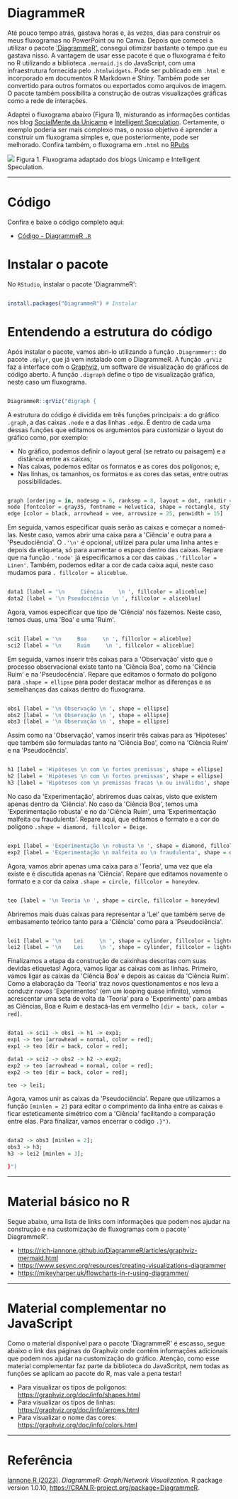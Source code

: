 # DiagrammeR

Até pouco tempo atrás, gastava horas e, às vezes, dias para construir os meus fluxogramas no PowerPoint ou no Canva. Depois que comecei a utilizar o pacote ['DiagrammeR'](https://rich-iannone.github.io/DiagrammeR/), consegui otimizar bastante o tempo que eu gastava nisso. A vantagem de usar esse pacote é que o fluxograma é feito no R utilizando a biblioteca `.mermaid.js` do JavaScript, com uma infraestrutura fornecida pelo `.htmlwidgets`. Pode ser publicado em `.html` e incorporado em documentos R Markdown e Shiny. Também pode ser convertido para outros formatos ou exportados como arquivos de imagem. O pacote também possibilita a construção de outras visualizações gráficas como a rede de interações. 

Adaptei o fluxograma abaixo (Figura 1), misturando as informações contidas nos blog [SocialMente da Unicamp](https://www.blogs.unicamp.br/socialmente/2010/07/08/pseudociencias/) e [Intelligent Speculation](https://www.intelligentspeculation.com/blog/pseudoscience). Certamente, o exemplo poderia ser mais complexo mas, o nosso objetivo é aprender a construir um fluxograma simples e, que posteriormente, pode ser melhorado. Confira também, o fluxograma em `.html` no [RPubs](https://rpubs.com/fblpalmeira/1068497)

<img src="https://github.com/fblpalmeira/DiagrammeR/blob/main/data/diagrammer_figure.png">
Figura 1. Fluxograma adaptado dos blogs Unicamp e Intelligent Speculation.
  
-----

# Código

Confira e baixe o código completo aqui:

- [Código - DiagrammeR `.R`](https://github.com/fblpalmeira/DiagrammeR/blob/main/data/diagrammer_pseudoscience.R)


# Instalar o pacote

No `RStudio`, instalar o pacote 'DiagrammeR':

``` r

install.packages("DiagrammeR") # Instalar 

```

# Entendendo a estrutura do código

Após instalar o pacote, vamos abri-lo utilizando a função `.Diagrammer::` do pacote `.dplyr`, que já vem instalado com o DiagrammeR. A função `.grViz` faz a interface com o [Graphviz](https://www.graphviz.org/), um software de visualização de gráficos de código aberto. A função `.digraph` define o tipo de visualização gráfica, neste caso um fluxograma.

``` r

DiagrammeR::grViz("digraph {

```

A estrutura do código é dividida em três funções principais: a do gráfico `.graph`, a das caixas `.node` e a das linhas `.edge`. É dentro de cada uma dessas funções que editamos os argumentos para customizar o layout do gráfico como, por exemplo:

- No gráfico, podemos definir o layout geral (se retrato ou paisagem) e a distância entre as caixas; 
- Nas caixas, podemos editar os formatos e as cores dos polígonos; e, 
- Nas linhas, os tamanhos, os formatos e as cores das setas, entre outras possibilidades.
  
``` r

graph [ordering = in, nodesep = 6, ranksep = 8, layout = dot, rankdir = TB]
node [fontcolor = gray35, fontname = Helvetica, shape = rectangle, style = filled, fillcolor = Linen, fontsize = 500]
edge [color = black, arrowhead = vee, arrowsize = 25, penwidth = 15] 

```

Em seguida, vamos especificar quais serão as caixas e começar a nomeá-las. Neste caso, vamos abrir uma caixa para a 'Ciência' e outra para a 'Pseudociência'. O `.'\n'` é opcional, utilizei para pular uma linha antes e depois da etiqueta, só para aumentar o espaço dentro das caixas. Repare que na função `.'node'` já especificamos a cor das caixas `.'fillcolor = Linen'`. Também, podemos editar a cor de cada caixa aqui, neste caso mudamos para `. fillcolor = aliceblue`.

``` r

data1 [label = '\n     Ciência     \n ', fillcolor = aliceblue]
data2 [label = '\n Pseudociência \n ', fillcolor = aliceblue]

```

Agora, vamos especificar que tipo de 'Ciência' nós fazemos. Neste caso, temos duas, uma 'Boa' e uma 'Ruim'.

``` r

sci1 [label = '\n     Boa     \n ', fillcolor = aliceblue]
sci2 [label = '\n     Ruim     \n ', fillcolor = aliceblue]

```

Em seguida, vamos inserir três caixas para a 'Observação' visto que o processo observacional existe tanto na 'Ciência Boa', como na 'Ciência Ruim' e na 'Pseudocência'. Repare que editamos o formato do polígono para `.shape = ellipse` para poder destacar melhor as diferenças e as semelhanças das caixas dentro do fluxograma. 

``` r

obs1 [label = '\n Observação \n ', shape = ellipse]
obs2 [label = '\n Observação \n ', shape = ellipse]
obs3 [label = '\n Observação \n ', shape = ellipse]

```

Assim como na 'Observação', vamos inserir três caixas para as 'Hipóteses' que também são formuladas tanto na 'Ciência Boa', como na 'Ciência Ruim' e na 'Pseudocência'. 

``` r

h1 [label = 'Hipóteses \n com \n fortes premissas', shape = ellipse]
h2 [label = 'Hipóteses \n com \n fortes premissas', shape = ellipse]
h3 [label = 'Hipóteses com \n premissas fracas \n ou inválidas', shape = ellipse]

```

No caso da 'Experimentação', abriremos duas caixas, visto que existem apenas dentro da 'Ciência'. No caso da 'Ciência Boa', temos uma 'Experimentação robusta' e no da 'Ciência Ruim', uma 'Experimentação malfeita ou fraudulenta'. Repare aqui, que editamos o formato e a cor do polígono `.shape = diamond, fillcolor = Beige`. 

``` r

exp1 [label = 'Experimentação \n robusta \n ', shape = diamond, fillcolor = Beige]
exp2 [label = 'Experimentação \n malfeita ou \n fraudulenta', shape = diamond, fillcolor = Beige]

```

Agora, vamos abrir apenas uma caixa para a 'Teoria', uma vez que ela existe e é discutida apenas na 'Ciência'. Repare que editamos novamente o formato e a cor da caixa `.shape = circle, fillcolor = honeydew`. 

``` r

teo [label = '\n Teoria \n ', shape = circle, fillcolor = honeydew]

```

Abriremos mais duas caixas para representar a 'Lei' que também serve de embasamento teórico tanto para a 'Ciência' como para a 'Pseudociência'.

``` r

lei1 [label = '\n    Lei     \n ', shape = cylinder, fillcolor = lightcyan]
lei2 [label = '\n    Lei     \n ', shape = cylinder, fillcolor = lightcyan]

```

Finalizamos a etapa da construção de caixinhas descritas com suas devidas etiquetas! Agora, vamos ligar as caixas com as linhas. Primeiro, vamos ligar as caixas da 'Ciência Boa' e depois as caixas da 'Ciência Ruim'. Como a elaboração da 'Teoria' traz novos questionamentos e nos leva a conduzir novos 'Experimentos' (em um looping quase infinito), vamos acrescentar uma seta de volta da 'Teoria' para o 'Experimento' para ambas as Ciências, Boa e Ruim e destacá-las em vermelho `[dir = back, color = red]`.  
 

``` r

data1 -> sci1 -> obs1 -> h1 -> exp1;
exp1 -> teo [arrowhead = normal, color = red];
exp1 -> teo [dir = back, color = red];

data1 -> sci2 -> obs2 -> h2 -> exp2;
exp2 -> teo [arrowhead = normal, color = red];
exp2 -> teo [dir = back, color = red];

teo -> lei1;

```

Agora, vamos unir as caixas da 'Pseudociência'. Repare que utilizamos a função `[minlen = 2]` para editar o comprimento da linha entre as caixas e ficar esteticamente simétrico com a 'Ciência' facilitando a comparação entre elas. Para finalizar, vamos encerrar o código `.}")`.

``` r

data2 -> obs3 [minlen = 2];
obs3 -> h3;
h3 -> lei2 [minlen = 3];

}")

``` 

-----

# Material básico no R

Segue abaixo, uma lista de links com informações que podem nos ajudar na construção e na customização de fluxogramas com o pacote ' DiagrammeR'. 

- https://rich-iannone.github.io/DiagrammeR/articles/graphviz-mermaid.html
- https://www.sesync.org/resources/creating-visualizations-diagrammer
- https://mikeyharper.uk/flowcharts-in-r-using-diagrammer/

-----

# Material complementar no JavaScript

Como o material disponível para o pacote 'DiagrammeR' é escasso, segue abaixo o link das páginas do Graphviz onde contêm informações adicionais que podem nos ajudar na customização do gráfico. Atenção, como esse material complementar faz parte da biblioteca do JavaScritpt, nem todas as funções se aplicam ao pacote do R, mas vale a pena testar!

- Para visualizar os tipos de polígonos: https://graphviz.org/doc/info/shapes.html
- Para visualizar os tipos de linhas: https://graphviz.org/doc/info/arrows.html
- Para visualizar o nome das cores: https://graphviz.org/doc/info/colors.html

-----

# Referência

[Iannone R (2023)](https://CRAN.R-project.org/package=DiagrammeR). _DiagrammeR: Graph/Network Visualization_. R package version 1.0.10, <https://CRAN.R-project.org/package=DiagrammeR>.
